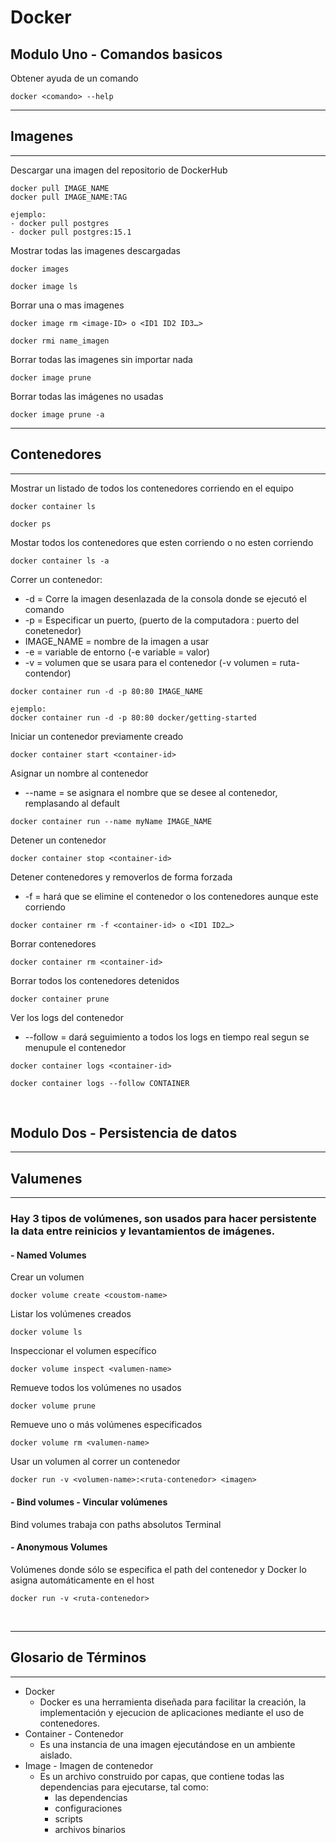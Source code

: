 # Docker

## Modulo Uno - Comandos basicos

Obtener ayuda de un comando

```
docker <comando> --help
```

---

## Imagenes

---

Descargar una imagen del repositorio de DockerHub

```
docker pull IMAGE_NAME
docker pull IMAGE_NAME:TAG

ejemplo:
- docker pull postgres
- docker pull postgres:15.1
```

Mostrar todas las imagenes descargadas

```
docker images

docker image ls
```

Borrar una o mas imagenes

```
docker image rm <image-ID> o <ID1 ID2 ID3…>

docker rmi name_imagen
```

Borrar todas las imagenes sin importar nada

```
docker image prune
```

Borrar todas las imágenes no usadas

```
docker image prune -a
```

---

## Contenedores

---

Mostrar un listado de todos los contenedores corriendo en el equipo

```
docker container ls

docker ps
```

Mostar todos los contenedores que esten corriendo o no esten corriendo

```
docker container ls -a
```

Correr un contenedor:

-   \-d = Corre la imagen desenlazada de la consola donde se ejecutó el comando
-   \-p = Especificar un puerto, (puerto de la computadora : puerto del conetenedor)
-   IMAGE_NAME = nombre de la imagen a usar
- \-e = variable de entorno (-e variable = valor)
- \-v = volumen que se usara para el contenedor (-v volumen = ruta-contendor)

```
docker container run -d -p 80:80 IMAGE_NAME

ejemplo:
docker container run -d -p 80:80 docker/getting-started
```

Iniciar un contenedor previamente creado

```
docker container start <container-id>
```

Asignar un nombre al contenedor
- \--name = se asignara el nombre que se desee al contenedor, remplasando al default
```
docker container run --name myName IMAGE_NAME
```

Detener un contenedor

```
docker container stop <container-id>
```

Detener contenedores y removerlos de forma forzada
- \-f = hará que se elimine el contenedor o los contenedores aunque este corriendo
```
docker container rm -f <container-id> o <ID1 ID2…>
```

Borrar contenedores

```
docker container rm <container-id>
```

Borrar todos los contenedores detenidos

```
docker container prune
```

Ver los logs del contenedor
- \--follow = dará seguimiento a todos los logs en tiempo real segun se menupule el contenedor
```
docker container logs <container-id>

docker container logs --follow CONTAINER
```

<br>

## Modulo Dos - Persistencia de datos

---

## Valumenes

---
### Hay 3 tipos de volúmenes, son usados para hacer persistente la data entre reinicios y levantamientos de imágenes.

#### - Named Volumes
Crear un volumen

```
docker volume create <coustom-name>
```

Listar los volúmenes creados
```
docker volume ls
```

Inspeccionar el volumen específico
```
docker volume inspect <valumen-name>
```

Remueve todos los volúmenes no usados
```
docker volume prune
```

Remueve uno o más volúmenes especificados
```
docker volume rm <valumen-name>
```

Usar un volumen al correr un contenedor
```
docker run -v <volumen-name>:<ruta-contenedor> <imagen>
```



#### - Bind volumes - Vincular volúmenes
Bind volumes trabaja con paths absolutos Terminal


#### - Anonymous Volumes
Volúmenes donde sólo se especifica el path del contenedor y Docker lo asigna automáticamente en el host

```
docker run -v <ruta-contenedor>
```

<br>

---

## Glosario de Términos

---

-   Docker
    -   Docker es una herramienta diseñada para facilitar la creación, la implementación y ejecucion de aplicaciones mediante el uso de contenedores.
-   Container - Contenedor
    -   Es una instancia de una imagen ejecutándose en un ambiente aislado.
-   Image - Imagen de contenedor
    -   Es un archivo construido por capas, que contiene todas las dependencias para ejecutarse, tal como:
        -   las dependencias
        -   configuraciones
        -   scripts
        -   archivos binarios
